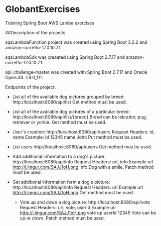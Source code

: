 # GlobantExercises
Training Spring Boot AWS Lamba exercises

##Description of the projects


sqsLambdaFunction project was created using Spring Boot 3.2.2 and amazon-corretto-17.0.10.7.1.

sqsLambdaSdk was creaated using Spring Boot 2.7.17 and amazon-corretto-17.0.10.7.1. 

api_challenge-master was created with Spring Boot 2.7.17 and Oracle OpenJDL 1.8.0_111.

Endpoints of the project:
- List all of the available dog pictures grouped by breed:
  http://localhost:8080/api/list
  Get method must be used.
  
- List all of the available dog pictures of a particular breed:
  http://localhost:8080/api/list/{breed}
  Breed can be labrador, pug, retriever or yorkie.
  Get method must be used.

- User's creation:
  http://localhost:8080/api/users
  Request Headers: id, name   Example: id  12345  name John
  Put method must be used.

- List users
  http://localhost:8080/api/users
  Get method mus be used.
    
- Add additional information to a dog's picture:
  http://localhost:8080/api/info
  Request Headers: url, info    Example url http://i.imgur.com/SAJJ1oH.png info Dog with a smile.
  Patch method must be used.

- Get additional information form a dog's picture:
  http://localhost:8080/api/info
  Request Headers: url    Example url http://i.imgur.com/SAJJ1oH.png
  Get method must be used.

  - Vote up and down a dog picture:
  http://localhost:8080/api/vote
  Request Headers: url, vote, userId    Example url http://i.imgur.com/SAJJ1oH.png vote up userId 12345
  Vote can be up or down.
  Patch method must be used.
